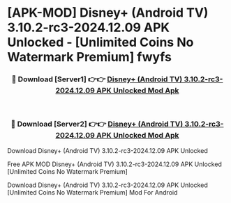 # [APK-MOD] Disney+ (Android TV) 3.10.2-rc3-2024.12.09 APK Unlocked - [Unlimited Coins No Watermark Premium] fwyfs



<div align="center">
<h3>🔴 Download [Server1] 👉👉 <a href="https://momento.my/?title=Disney+_(Android_TV)_3.10.2-rc3-2024.12.09_APK_Unlocked">Disney+ (Android TV) 3.10.2-rc3-2024.12.09 APK Unlocked Mod Apk</a></h3><br>

<h3>🔴 Download [Server2] 👉👉 <a href="https://momento.my/?title=Disney+_(Android_TV)_3.10.2-rc3-2024.12.09_APK_Unlocked">Disney+ (Android TV) 3.10.2-rc3-2024.12.09 APK Unlocked Mod Apk</a></h3>
</div>



Download Disney+ (Android TV) 3.10.2-rc3-2024.12.09 APK Unlocked 

Free APK MOD Disney+ (Android TV) 3.10.2-rc3-2024.12.09 APK Unlocked [Unlimited Coins No Watermark Premium]

Download Disney+ (Android TV) 3.10.2-rc3-2024.12.09 APK Unlocked [Unlimited Coins No Watermark Premium] Mod For Android
